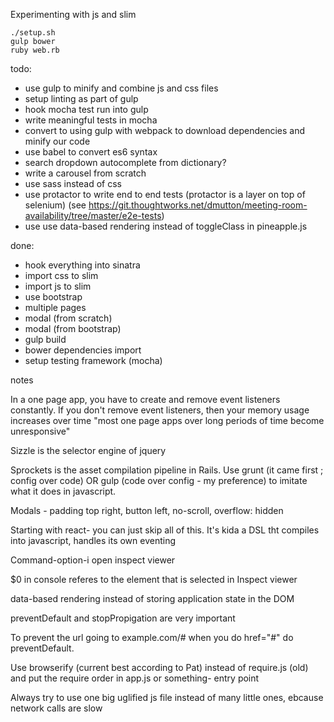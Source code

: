 Experimenting with js and slim

````
./setup.sh
gulp bower
ruby web.rb
````

todo:

- use gulp to minify and combine js and css files
- setup linting as part of gulp
- hook mocha test run into gulp
- write meaningful tests in mocha
- convert to using gulp with webpack to download dependencies and minify our code
- use babel to convert es6 syntax
- search dropdown autocomplete from dictionary?
- write a carousel from scratch
- use sass instead of css
- use protactor to write end to end tests (protactor is a layer on top of selenium) (see https://git.thoughtworks.net/dmutton/meeting-room-availability/tree/master/e2e-tests)
- use use data-based rendering instead of toggleClass in pineapple.js

done:

- hook everything into sinatra
- import css to slim
- import js to slim
- use bootstrap
- multiple pages
- modal (from scratch)
- modal (from bootstrap)
- gulp build
- bower dependencies import
- setup testing framework (mocha)

notes

In a one page app, you have to create and remove event listeners constantly. If you don't remove event listeners, then your memory usage increases over time "most one page apps over long periods of time become unresponsive"

Sizzle is the selector engine of jquery

Sprockets is the asset compilation pipeline in Rails. Use grunt (it came first ; config over code) OR gulp (code over config - my preference) to imitate what it does in javascript.

Modals - padding top right, button left, no-scroll, overflow: hidden

Starting with react- you can just skip all of this. It's kida a DSL tht compiles into javascript, handles its own eventing

Command-option-i open inspect viewer

$0 in console referes to the element that is selected in Inspect viewer

data-based rendering instead of storing application state in the DOM

preventDefault and stopPropigation are very important

To prevent the url going to example.com/# when you do href="#" do preventDefault.

Use browserify (current best according to Pat) instead of require.js (old) and put the require order in app.js or something- entry point

Always try to use one big uglified js file instead of many little ones, ebcause network calls are slow
